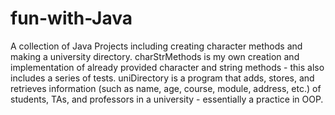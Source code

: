 # fun-with-Java
A collection of Java Projects including creating character methods and making a university directory.
charStrMethods is my own creation and implementation of already provided character and string methods - this also includes a series of tests.
uniDirectory is a program that adds, stores, and retrieves information (such as name, age, course, module, address, etc.) of students, TAs, and professors in a university - essentially a practice in OOP.
